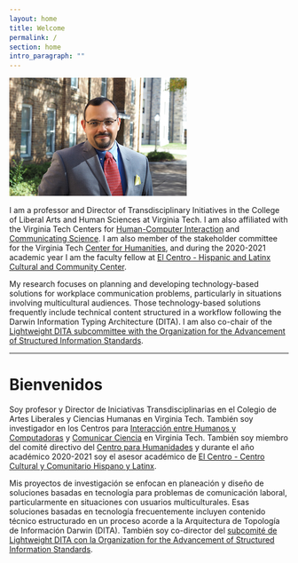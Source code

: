```yaml
---
layout: home
title: Welcome
permalink: /
section: home
intro_paragraph: ""
---
```

![Carlos Evia](/assets/img/uploads/ce.jpg)

I am a professor and Director of Transdisciplinary Initiatives in the College of Liberal Arts and Human Sciences at Virginia Tech. I am also affiliated with the Virginia Tech Centers for [Human-Computer Interaction](http://hci.vt.edu/) and [Communicating Science](https://communicatingscience.isce.vt.edu/). I am also member of the stakeholder committee for the Virginia Tech [Center for Humanities](https://liberalarts.vt.edu/research-centers/center-for-humanities.html), and during the 2020-2021 academic year I am the faculty fellow at [El Centro - Hispanic and Latinx Cultural and Community Center](https://ccc.vt.edu/index/el_centro.html). 

My research focuses on planning and developing technology-based solutions for workplace communication problems, particularly in situations involving multicultural audiences. Those technology-based solutions frequently include technical content structured in a workflow following the Darwin Information Typing Architecture (DITA). I am also co-chair of the[ Lightweight DITA subcommittee with the Organization for the Advancement of Structured Information Standards](https://www.oasis-open.org/committees/tc_home.php?wg_abbrev=dita-lightweight-dita).

- - -

# Bienvenidos

Soy profesor y Director de Iniciativas Transdisciplinarias en el Colegio de Artes Liberales y Ciencias Humanas en Virginia Tech. También soy investigador en los Centros para [Interacción entre Humanos y Computadoras](http://hci.vt.edu/) y [Comunicar Ciencia](https://communicatingscience.isce.vt.edu/) en Virginia Tech. También soy miembro del comité directivo del [Centro para Humanidades](https://liberalarts.vt.edu/research-centers/center-for-humanities.html) y durante el año académico 2020-2021 soy el asesor académico de [El Centro - Centro Cultural y Comunitario Hispano y Latinx](https://ccc.vt.edu/index/el_centro.html).

Mis proyectos de investigación se enfocan en planeación y diseño de soluciones basadas en tecnología para problemas de comunicación laboral, particularmente en situaciones con usuarios multiculturales. Esas soluciones basadas en tecnología frecuentemente incluyen contenido técnico estructurado en un proceso acorde a la Arquitectura de Topología de Información Darwin (DITA). También soy co-director del [subcomité de Lightweight DITA con la Organization for the Advancement of Structured Information Standards](https://www.oasis-open.org/committees/tc_home.php?wg_abbrev=dita-lightweight-dita).